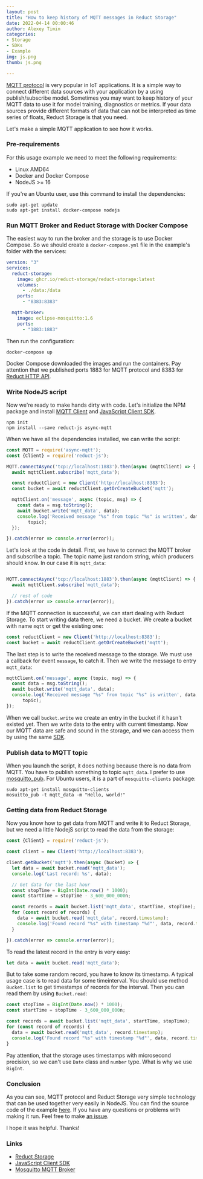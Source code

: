 ```yaml
---
layout: post
title: "How to keep history of MQTT messages in Reduct Storage"
date: 2022-04-14 00:00:46
author: Alexey Timin
categories:
- Storage
- SDKs
- Example
img: js.png
thumb: js.png

---
```


[MQTT protocol][4] is very popular in IoT applications. It is a simple way to connect different data sources
with your application by a using publish/subscribe model. Sometimes you may want to keep history of your MQTT data to
use
it for model training, diagnostics or metrics. If your data sources provide different formats of data that can
not be interpreted as time series of floats, Reduct Storage is that you need.

Let's make a simple MQTT application to see how it works.

<!--more-->

### Pre-requirements

For this usage example we need to meet the following requirements:

* Linux AMD64
* Docker and Docker Compose
* NodeJS >= 16

If you're an Ubuntu user, use this command to install the dependencies:

```
sudo apt-get update
sudo apt-get install docker-compose nodejs
```

### Run MQTT Broker and Reduct Storage with Docker Compose

The easiest way to run the broker and the storage is to use Docker Compose. So we should create a `docker-compose.yml`
file in the example's folder with the services:

```yaml
version: "3"
services:
  reduct-storage:
    image: ghcr.io/reduct-storage/reduct-storage:latest
    volumes:
      - ./data:/data
    ports:
      - "8383:8383"

  mqtt-broker:
    image: eclipse-mosquitto:1.6
    ports:
      - "1883:1883"
```

Then run the configuration:

```
docker-compose up
```

Docker Compose downloaded the images and run the containers. Pay attention that we published ports 1883 for MQTT
protocol and 8383 for [Reduct HTTP API](https://docs.reduct-storage.dev/http-api).

### Write NodeJS script

Now we're ready to make hands dirty with code. Let's initialize the NPM package and
install [MQTT Client](https://www.npmjs.com/package/async-mqtt) and
[JavaScript Client SDK](https://www.npmjs.com/package/reduct-js).

```
npm init
npm install --save reduct-js async-mqtt 
```

When we have all the dependencies installed, we can write the script:

```javascript
const MQTT = require('async-mqtt');
const {Client} = require('reduct-js');

MQTT.connectAsync('tcp://localhost:1883').then(async (mqttClient) => {
  await mqttClient.subscribe('mqtt_data');

  const reductClient = new Client('http://localhost:8383');
  const bucket = await reductClient.getOrCreateBucket('mqtt');

  mqttClient.on('message', async (topic, msg) => {
    const data = msg.toString();
    await bucket.write('mqtt_data', data);
    console.log('Received message "%s" from topic "%s" is written', data,
        topic);
  });

}).catch(error => console.error(error));
```

Let's look at the code in detail. First, we have to connect the MQTT broker
and subscribe a topic. The topic name just random string, which producers should know.
In our case it is `mqtt_data`:

```javascript

MQTT.connectAsync('tcp://localhost:1883').then(async (mqttClient) => {
  await mqttClient.subscribe('mqtt_data');

  // rest of code
}).catch(error => console.error(error));
```

If the MQTT connection is successful, we can start dealing with Reduct Storage.
To start writing data there, we need a bucket. We create a bucket with name `mqtt` or
get the existing one:

```javascript
const reductClient = new Client('http://localhost:8383');
const bucket = await reductClient.getOrCreateBucket('mqtt');
```

The last step is to write the received message to the storage. We must use a callback
for event `message`, to catch it. Then we write the message to entry `mqtt_data`:

```javascript
mqttClient.on('message', async (topic, msg) => {
  const data = msg.toString();
  await bucket.write('mqtt_data', data);
  console.log('Received message "%s" from topic "%s" is written', data,
      topic);
});
```

When we call `bucket.write` we create an entry in the bucket if it hasn't existed yet.
Then we write data to the entry with current timestamp.
Now our MQTT data are safe and sound in the storage, and we can access them by using
the same [SDK][2].

### Publish data to MQTT topic

When you launch the script, it does nothing because there is no data from MQTT. You have to publish something to topic
`mqtt_data`. I prefer to use [mosquitto_pub](https://mosquitto.org/man/mosquitto_pub-1.html). For Ubuntu users, it is a
part
of `mosquitto-clients` package:

```
sudo apt-get install mosquitto-clients
mosuitto_pub -t mqtt_data -m "Hello, world!"
```

### Getting data from Reduct Storage

Now you know how to get data from MQTT and write it to Reduct Storage, but we need a little NodejS script to read
the data from the storage:

```javascript
const {Client} = require('reduct-js');

const client = new Client('http://localhost:8383');

client.getBucket('mqtt').then(async (bucket) => {
  let data = await bucket.read('mqtt_data');
  console.log('Last record: %s', data);

  // Get data for the last hour
  const stopTime = BigInt(Date.now() * 1000);
  const startTime = stopTime - 3_600_000_000n;

  const records = await bucket.list('mqtt_data', startTime, stopTime);
  for (const record of records) {
    data = await bucket.read('mqtt_data', record.timestamp);
    console.log('Found record "%s" with timestamp "%d"', data, record.timestamp);
  }

}).catch(error => console.error(error));

```

To read the latest record in the entry is very easy:

```javascript
let data = await bucket.read('mqtt_data');
```

But to take some random record, you have to know its timestamp. A typical usage case is to read data for some
timeinterval. You should use method `Bucket.list` to get timestamps of records for the interval. Then you can
read them by using `Bucket.read`:

```javascript
const stopTime = BigInt(Date.now() * 1000);
const startTime = stopTime - 3_600_000_000n;

const records = await bucket.list('mqtt_data', startTime, stopTime);
for (const record of records) {
  data = await bucket.read('mqtt_data', record.timestamp);
  console.log('Found record "%s" with timestamp "%d"', data, record.timestamp);
}
```

Pay attention, that the storage uses timestamps with microsecond precision, so we can't use `Date` class and `number` type.
What is why we use `BigInt`.

### Conclusion

As you can see, MQTT protocol and Reduct Storage very simple technology that can be used together very easily in NodeJS.
You can find the source code of the example [here](https://github.com/reduct-storage/reduct-mqtt-example). If you have any
questions or problems with making it run. Feel free to make [an issue](https://github.com/reduct-storage/reduct-js/issues/new).

I hope it was helpful. Thanks!

### Links

* [Reduct Storage][1]
* [JavaScript Client SDK][2]
* [Mosquitto MQTT Broker][3]

[1]:(https://docs.reduct-storage.dev)

[2]:(https://reduct-js.readthedocs.io/en/latest/)

[3]:(https://mosquitto.org/)

[4]:(https://mqtt.org/)
